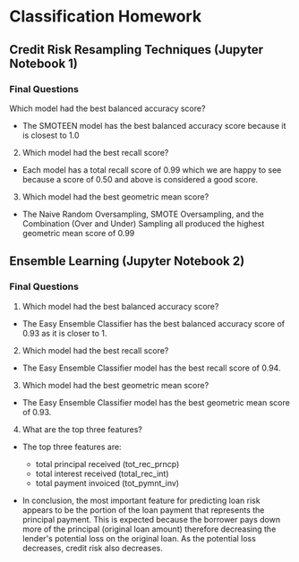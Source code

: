 # Classification Homework

## Credit Risk Resampling Techniques (Jupyter Notebook 1)

### Final Questions

Which model had the best balanced accuracy score?

* The SMOTEEN model has the best balanced accuracy score because it is closest to 1.0

2. Which model had the best recall score?

* Each model has a total recall score of 0.99 which we are happy to see because a score of 0.50 and above  is considered a good score.

3. Which model had the best geometric mean score?

* The Naive Random Oversampling, SMOTE Oversampling, and the Combination (Over and Under) Sampling all produced the highest geometric mean score of 0.99

## Ensemble Learning (Jupyter Notebook 2)

### Final Questions

1. Which model had the best balanced accuracy score?

* The Easy Ensemble Classifier has the best balanced accuracy score of 0.93 as it is closer to 1. 

2. Which model had the best recall score?

* The Easy Ensemble Classifier model has the best recall score of 0.94.

3. Which model had the best geometric mean score?

* The Easy Ensemble Classifier model has the best geometric mean score of 0.93.

4. What are the top three features?

* The top three features are: 
    * total principal received (tot_rec_prncp)
    * total interest received (total_rec_int)
    * total payment invoiced (tot_pymnt_inv)

* In conclusion, the most important feature for predicting loan risk appears to be the portion of the loan payment that represents the principal payment. This is expected because the borrower pays down more of the principal (original loan amount) therefore decreasing the lender's potential loss on the original loan. As the potential loss decreases, credit risk also decreases.
